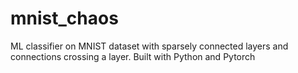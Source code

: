 # mnist_chaos
ML classifier on MNIST dataset with sparsely connected layers and connections crossing a layer. Built with Python and Pytorch
